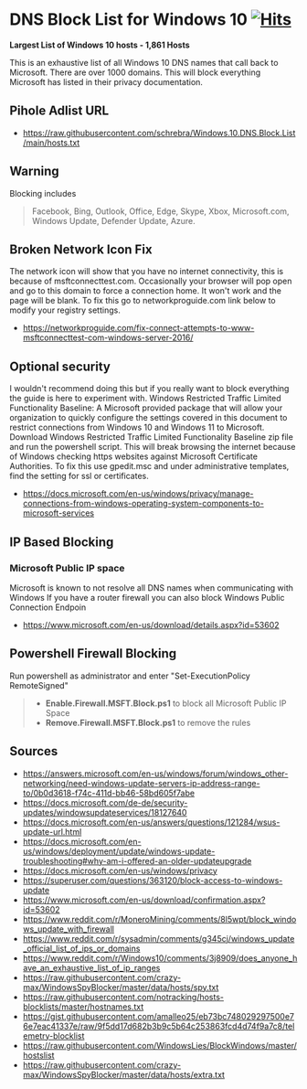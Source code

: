 
# DNS Block List for Windows 10 [![Hits](https://hits.seeyoufarm.com/api/count/incr/badge.svg?url=https%3A%2F%2Fgithub.com%2Fschrebra%2FWindows.10.DNS.Block.List&count_bg=%23C83D3D&title_bg=%23000000&icon=buzzfeed.svg&icon_color=%23EF6969&title=Page+Views&edge_flat=false)](https://hits.seeyoufarm.com)

**Largest List of Windows 10 hosts - 1,861 Hosts**

This is an exhaustive list of all Windows 10 DNS names that call back to Microsoft. There are over 1000 domains. This will block everything Microsoft has listed in their privacy documentation. 

## Pihole Adlist URL 
- https://raw.githubusercontent.com/schrebra/Windows.10.DNS.Block.List/main/hosts.txt

## Warning

Blocking includes
> Facebook, Bing, Outlook, Office, Edge, Skype, Xbox, Microsoft.com, Windows Update, Defender Update, Azure.

## Broken Network Icon Fix
The network icon will show that you have no internet connectivity, this is because of msftconnecttest.com. Occasionally your browser will pop open and go to this domain to force a connection home. It won't work and the page will be blank. To fix this go to networkproguide.com link below to modify your registry settings.

- https://networkproguide.com/fix-connect-attempts-to-www-msftconnecttest-com-windows-server-2016/

## Optional security

I wouldn't recommend doing this but if you really want to block everything the guide is here to experiment with.
Windows Restricted Traffic Limited Functionality Baseline:
A Microsoft provided package that will allow your organization to quickly configure the settings covered in this document to restrict connections from Windows 10 and Windows 11 to Microsoft.
Download Windows Restricted Traffic Limited Functionality Baseline zip file and run the powershell script. This will break browsing the internet because of Windows checking https websites against Microsoft Certificate Authorities. To fix this use gpedit.msc and under administrative templates, find the setting for ssl or certificates.

- https://docs.microsoft.com/en-us/windows/privacy/manage-connections-from-windows-operating-system-components-to-microsoft-services

## IP Based Blocking

### Microsoft Public IP space
Microsoft is known to not resolve all DNS names when communicating with Windows
If you have a router firewall you can also block Windows Public Connection Endpoin

- https://www.microsoft.com/en-us/download/details.aspx?id=53602


## Powershell Firewall Blocking
Run powershell as administrator and enter "Set-ExecutionPolicy RemoteSigned"
> - **Enable.Firewall.MSFT.Block.ps1** to block all Microsoft Public IP Space
> - **Remove.Firewall.MSFT.Block.ps1** to remove the rules







## Sources

- https://answers.microsoft.com/en-us/windows/forum/windows_other-networking/need-windows-update-servers-ip-address-range-to/0b0d3618-f74c-411d-bb46-58bd605f7abe
- https://docs.microsoft.com/de-de/security-updates/windowsupdateservices/18127640
- https://docs.microsoft.com/en-us/answers/questions/121284/wsus-update-url.html
- https://docs.microsoft.com/en-us/windows/deployment/update/windows-update-troubleshooting#why-am-i-offered-an-older-updateupgrade
- https://docs.microsoft.com/en-us/windows/privacy
- https://superuser.com/questions/363120/block-access-to-windows-update
- https://www.microsoft.com/en-us/download/confirmation.aspx?id=53602
- https://www.reddit.com/r/MoneroMining/comments/8l5wpt/block_windows_update_with_firewall
- https://www.reddit.com/r/sysadmin/comments/g345cj/windows_update_official_list_of_ips_or_domains
- https://www.reddit.com/r/Windows10/comments/3j8909/does_anyone_have_an_exhaustive_list_of_ip_ranges
- https://raw.githubusercontent.com/crazy-max/WindowsSpyBlocker/master/data/hosts/spy.txt
- https://raw.githubusercontent.com/notracking/hosts-blocklists/master/hostnames.txt
- https://gist.githubusercontent.com/amalleo25/eb73bc748029297500e76e7eac41337e/raw/9f5dd17d682b3b9c5b64c253863fcd4d74f9a7c8/telemetry-blocklist
- https://raw.githubusercontent.com/WindowsLies/BlockWindows/master/hostslist
- https://raw.githubusercontent.com/crazy-max/WindowsSpyBlocker/master/data/hosts/extra.txt
